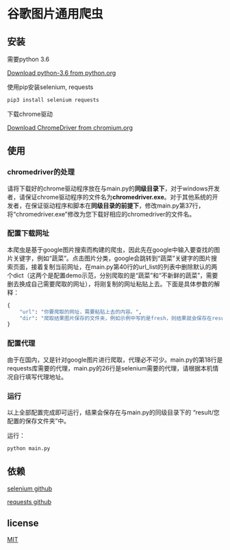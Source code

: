 # 谷歌图片通用爬虫

## 安装

需要python 3.6

[Download python-3.6 from python.org](https://www.python.org/downloads/release/python-368/)

使用pip安装selenium, requests

``` bash
pip3 install selenium requests
```

下载chrome驱动

[Download ChromeDriver from chromium.org](http://chromedriver.chromium.org/downloads)

## 使用

### chromedriver的处理

请将下载好的chrome驱动程序放在与main.py的**同级目录下**，对于windows开发者，请保证chrome驱动程序的文件名为**chromedriver.exe**。对于其他系统的开发者，在保证驱动程序和脚本在**同级目录的前提下**，修改main.py第37行，将“chromedriver.exe”修改为您下载好相应的chromedriver的文件名。

### 配置下载网址

本爬虫是基于google图片搜索而构建的爬虫，因此先在google中输入要查找的图片关键字，例如“蔬菜”。点击图片分类，google会跳转到“蔬菜”关键字的图片搜索页面，接着复制当前网址，在main.py第40行的url_list的列表中删除默认的两个dict（这两个是配置demo示范，分别爬取的是“蔬菜”和“不新鲜的蔬菜”，需要删去换成自己需要爬取的网址），将刚复制的网址粘贴上去。下面是具体参数的解释：

```python
{
    "url": "你要爬取的网址，需要粘贴上去的内容。",
    "dir": "爬取结果图片保存的文件夹，例如示例中写的是fresh，则结果就会保存在result/fresh下"
}
```

### 配置代理

由于在国内，又是针对google图片进行爬取，代理必不可少。main.py的第18行是requests库需要的代理，main.py的26行是selenium需要的代理，请根据本机情况自行填写代理地址。

### 运行

以上全部配置完成即可运行，结果会保存在与main.py的同级目录下的 “result/您配置的保存文件夹”中。

运行：

```bash
python main.py
```

## 依赖

[selenium github](https://github.com/SeleniumHQ/selenium)

[requests github](https://github.com/kennethreitz/requests)

## license

[MIT](https://opensource.org/licenses/MIT)
